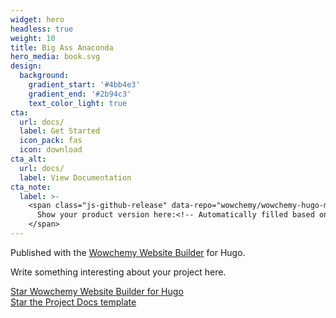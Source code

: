 ```yaml
---
widget: hero
headless: true
weight: 10
title: Big Ass Anaconda
hero_media: book.svg
design:
  background:
    gradient_start: '#4bb4e3'
    gradient_end: '#2b94c3'
    text_color_light: true
cta:
  url: docs/
  label: Get Started
  icon_pack: fas
  icon: download
cta_alt:
  url: docs/
  label: View Documentation
cta_note:
  label: >-
    <span class="js-github-release" data-repo="wowchemy/wowchemy-hugo-modules">
      Show your product version here:<!-- Automatically filled based on data-repo value -->
    </span>
---
```


Published with the [Wowchemy Website Builder](https://wowchemy.com/) for Hugo.

Write something interesting about your project here.

<a class="github-button" href="https://github.com/wowchemy/wowchemy-hugo-modules" data-icon="octicon-star" data-size="large" data-show-count="true" aria-label="Star Wowchemy Website Builder for Hugo">Star Wowchemy Website Builder for Hugo</a><br><a class="github-button" href="https://github.com/wowchemy/starter-hugo-project-documentation" data-icon="octicon-star" data-size="large" data-show-count="true" aria-label="Star the Project Docs template">Star the Project Docs template</a><script async defer src="https://buttons.github.io/buttons.js"></script>
